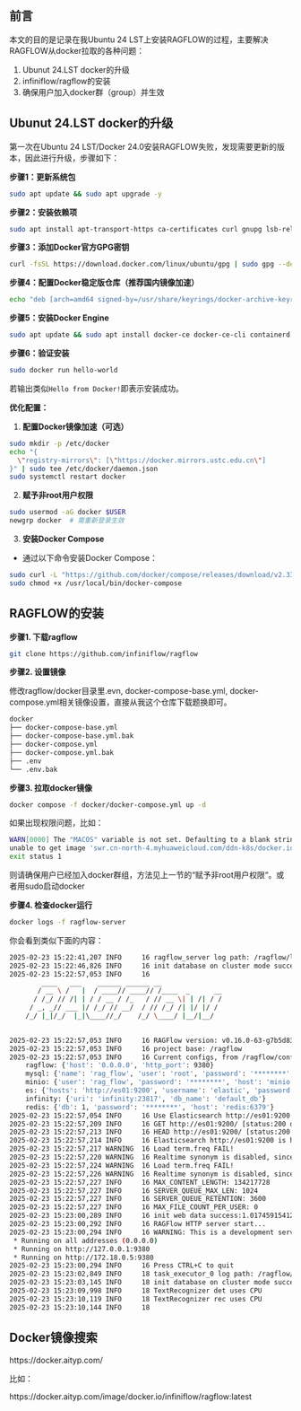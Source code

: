 <h2>前言</h2>
<p>本文的目的是记录在我Ubuntu 24 LST上安装RAGFLOW的过程，主要解决RAGFLOW从docker拉取的各种问题：</p>
<ol>
   <li>Ubunut 24.LST docker的升级</li>
   <li>infiniflow/ragflow的安装</li>
   <li>确保用户加入docker群（group）并生效</li>
</ol>
<h2 id="docker">Ubunut 24.LST docker的升级</h2>

<p>第一次在Ubuntu 24 LST/Docker 24.0安装RAGFLOW失败，发现需要更新的版本，因此进行升级，步骤如下：</p>

**步骤1：更新系统包**
```bash
sudo apt update && sudo apt upgrade -y
```

**步骤2：安装依赖项**
```bash
sudo apt install apt-transport-https ca-certificates curl gnupg lsb-release -y
```

**步骤3：添加Docker官方GPG密钥**
```bash
curl -fsSL https://download.docker.com/linux/ubuntu/gpg | sudo gpg --dearmor -o /usr/share/keyrings/docker-archive-keyring.gpg
```

**步骤4：配置Docker稳定版仓库（推荐国内镜像加速）**
```bash
echo "deb [arch=amd64 signed-by=/usr/share/keyrings/docker-archive-keyring.gpg] https://mirrors.aliyun.com/docker-ce/linux/ubuntu $(lsb_release -cs) stable" | sudo tee /etc/apt/sources.list.d/docker.list > /dev/null
```

**步骤5：安装Docker Engine**
```bash
sudo apt update && sudo apt install docker-ce docker-ce-cli containerd.io -y
```

**步骤6：验证安装**
```bash
sudo docker run hello-world
```
若输出类似`Hello from Docker!`即表示安装成功。

**优化配置：**
1. **配置Docker镜像加速（可选）**
```bash
sudo mkdir -p /etc/docker
echo "{
  \"registry-mirrors\": [\"https://docker.mirrors.ustc.edu.cn\"]
}" | sudo tee /etc/docker/daemon.json
sudo systemctl restart docker
```

2. **赋予非root用户权限**
```bash
sudo usermod -aG docker $USER
newgrp docker  # 需重新登录生效
```

3. **安装Docker Compose**
- 通过以下命令安装Docker Compose：
```bash
sudo curl -L "https://github.com/docker/compose/releases/download/v2.33.1/docker-compose-linux-x86_64" -o /usr/local/bin/docker-compose
sudo chmod +x /usr/local/bin/docker-compose
```


<h2 id="ragflow">RAGFLOW的安装</h2>

**步骤1. 下载ragflow**
```bash
git clone https://github.com/infiniflow/ragflow
```

**步骤2. 设置镜像**

<p>修改ragflow/docker目录里.evn, docker-compose-base.yml, docker-compose.yml相关镜像设置，直接从我这个仓库下载题换即可。</p>

```bash
docker
├── docker-compose-base.yml
├── docker-compose-base.yml.bak
├── docker-compose.yml
├── docker-compose.yml.bak
├── .env
└── .env.bak
```

**步骤3. 拉取docker镜像**

```bash
docker compose -f docker/docker-compose.yml up -d
```

<p>如果出现权限问题，比如：</p>
  
```bash
WARN[0000] The "MACOS" variable is not set. Defaulting to a blank string. 
unable to get image 'swr.cn-north-4.myhuaweicloud.com/ddn-k8s/docker.io/mysql:8.0.39': permission denied while trying to connect to the Docker daemon socket at unix:///var/run/docker.sock: Get "http://%2Fvar%2Frun%2Fdocker.sock/v1.47/images/swr.cn-north-4.myhuaweicloud.com/ddn-k8s/docker.io/mysql:8.0.39/json": dial unix /var/run/docker.sock: connect: permission denied
exit status 1
```

<p>则请确保用户已经加入docker群组，方法见上一节的“赋予非root用户权限“。或者用sudo启动docker</p>

**步骤4. 检查docker运行**

```bash
docker logs -f ragflow-server
```

<p>你会看到类似下面的内容：</p>

```bash
2025-02-23 15:22:41,207 INFO     16 ragflow_server log path: /ragflow/logs/ragflow_server.log, log levels: {'peewee': 'WARNING', 'pdfminer': 'WARNING', 'root': 'INFO'}
2025-02-23 15:22:46,826 INFO     16 init database on cluster mode successfully
2025-02-23 15:22:57,053 INFO     16 
        ____   ___    ______ ______ __               
       / __ \ /   |  / ____// ____// /____  _      __
      / /_/ // /| | / / __ / /_   / // __ \| | /| / /
     / _, _// ___ |/ /_/ // __/  / // /_/ /| |/ |/ / 
    /_/ |_|/_/  |_|\____//_/    /_/ \____/ |__/|__/                             

    
2025-02-23 15:22:57,053 INFO     16 RAGFlow version: v0.16.0-63-g7b5d8312 full
2025-02-23 15:22:57,053 INFO     16 project base: /ragflow
2025-02-23 15:22:57,053 INFO     16 Current configs, from /ragflow/conf/service_conf.yaml:
	ragflow: {'host': '0.0.0.0', 'http_port': 9380}
	mysql: {'name': 'rag_flow', 'user': 'root', 'password': '********', 'host': 'mysql', 'port': 3306, 'max_connections': 100, 'stale_timeout': 30}
	minio: {'user': 'rag_flow', 'password': '********', 'host': 'minio:9000'}
	es: {'hosts': 'http://es01:9200', 'username': 'elastic', 'password': '********'}
	infinity: {'uri': 'infinity:23817', 'db_name': 'default_db'}
	redis: {'db': 1, 'password': '********', 'host': 'redis:6379'}
2025-02-23 15:22:57,054 INFO     16 Use Elasticsearch http://es01:9200 as the doc engine.
2025-02-23 15:22:57,209 INFO     16 GET http://es01:9200/ [status:200 duration:0.154s]
2025-02-23 15:22:57,213 INFO     16 HEAD http://es01:9200/ [status:200 duration:0.004s]
2025-02-23 15:22:57,214 INFO     16 Elasticsearch http://es01:9200 is healthy.
2025-02-23 15:22:57,217 WARNING  16 Load term.freq FAIL!
2025-02-23 15:22:57,220 WARNING  16 Realtime synonym is disabled, since no redis connection.
2025-02-23 15:22:57,224 WARNING  16 Load term.freq FAIL!
2025-02-23 15:22:57,226 WARNING  16 Realtime synonym is disabled, since no redis connection.
2025-02-23 15:22:57,227 INFO     16 MAX_CONTENT_LENGTH: 134217728
2025-02-23 15:22:57,227 INFO     16 SERVER_QUEUE_MAX_LEN: 1024
2025-02-23 15:22:57,227 INFO     16 SERVER_QUEUE_RETENTION: 3600
2025-02-23 15:22:57,227 INFO     16 MAX_FILE_COUNT_PER_USER: 0
2025-02-23 15:23:00,289 INFO     16 init web data success:1.0174591541290283
2025-02-23 15:23:00,292 INFO     16 RAGFlow HTTP server start...
2025-02-23 15:23:00,294 INFO     16 WARNING: This is a development server. Do not use it in a production deployment. Use a production WSGI server instead.
 * Running on all addresses (0.0.0.0)
 * Running on http://127.0.0.1:9380
 * Running on http://172.18.0.5:9380
2025-02-23 15:23:00,294 INFO     16 Press CTRL+C to quit
2025-02-23 15:23:02,849 INFO     18 task_executor_0 log path: /ragflow/logs/task_executor_0.log, log levels: {'peewee': 'WARNING', 'pdfminer': 'WARNING', 'root': 'INFO'}
2025-02-23 15:23:03,145 INFO     18 init database on cluster mode successfully
2025-02-23 15:23:09,998 INFO     18 TextRecognizer det uses CPU
2025-02-23 15:23:10,119 INFO     18 TextRecognizer rec uses CPU
2025-02-23 15:23:10,144 INFO     18 

```


<h2 id="image">Docker镜像搜索</h2>
<p>https://docker.aityp.com/</p>
<p>比如：</p>
<p>https://docker.aityp.com/image/docker.io/infiniflow/ragflow:latest</p>
